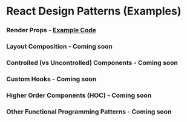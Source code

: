 # React Design Patterns (Examples)

### Render Props - [Example Code](https://github.com/pateldhaval/react-design-patterns/tree/ce7c96746da8c1cca650ce7970c28bc44818f0b0/src/components/render-props)

### Layout Composition - Coming soon

### Controlled (vs Uncontrolled) Components - Coming soon

### Custom Hooks - Coming soon

### Higher Order Components (HOC) - Coming soon

### Other Functional Programming Patterns - Coming soon
